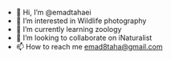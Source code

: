 - 👋 Hi, I’m @emadtahaei
- 👀 I’m interested in Wildlife photography
- 🌱 I’m currently learning zoology
- 💞️ I’m looking to collaborate on iNaturalist
- 📫 How to reach me emad8taha@gmail.com

<!---
emadtahaei/emadtahaei is a ✨ special ✨ repository because its `README.md` (this file) appears on your GitHub profile.
You can click the Preview link to take a look at your changes.
--->
